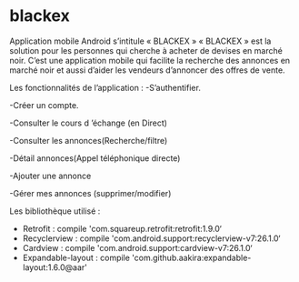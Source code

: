 # blackex
Application mobile Android s’intitule « BLACKEX »
« BLACKEX » est la solution pour les personnes qui cherche à acheter de devises en marché noir.
C’est une application mobile qui facilite la recherche des annonces en marché noir et aussi d’aider les vendeurs d’annoncer des offres de vente.

Les fonctionnalités de l’application :
-S’authentifier.

-Créer un compte.

-Consulter le cours d ’échange (en Direct)

-Consulter les annonces(Recherche/filtre)

-Détail annonces(Appel téléphonique directe)

-Ajouter une annonce

-Gérer mes annonces (supprimer/modifier)

Les bibliothèque utilisé :
- Retrofit :  compile 'com.squareup.retrofit:retrofit:1.9.0‘
- Recyclerview :  compile 'com.android.support:recyclerview-v7:26.1.0‘
- Cardview :  compile 'com.android.support:cardview-v7:26.1.0‘
- Expandable-layout : compile 'com.github.aakira:expandable-layout:1.6.0@aar'

